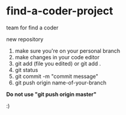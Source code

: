 # find-a-coder-project
team for find a coder

new repository

1. make sure you're on your personal branch
2. make changes in your code editor
3. git add (file you edited) or git add .
4. git status
5. git commit -m "commit message"
6. git push origin name-of-your-branch

**Do not use "git push origin master"**

:)
